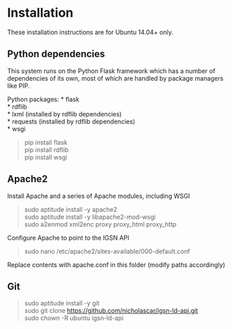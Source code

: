 # Installation
These installation instructions are for Ubuntu 14.04+ only.

## Python dependencies
This system runs on the Python Flask framework which has a number of dependencies of its own, most of which are handled
 by package managers like PIP.

Python packages:
    * flask  
    * rdflib  
    * lxml (installed by rdflib dependencies)  
    * requests (installed by rdflib dependencies)  
    * wsgi  


> pip install flask  
> pip install rdflib  
> pip install wsgi  


## Apache2
Install Apache and a series of Apache modules, including WSGI

> sudo aptitude install -y apache2  
> sudo aptitude install -y libapache2-mod-wsgi  
> sudo a2enmod xml2enc proxy proxy_html proxy_http  


Configure Apache to point to the IGSN API

> sudo nano /etc/apache2/sites-available/000-default.conf

Replace contents with apache.conf in this folder (modify paths accordingly)


## Git
> sudo aptitude install -y git  
> sudo git clone https://github.com/nicholascar/igsn-ld-api.git  
> sudo chown -R ubuntu igsn-ld-api




